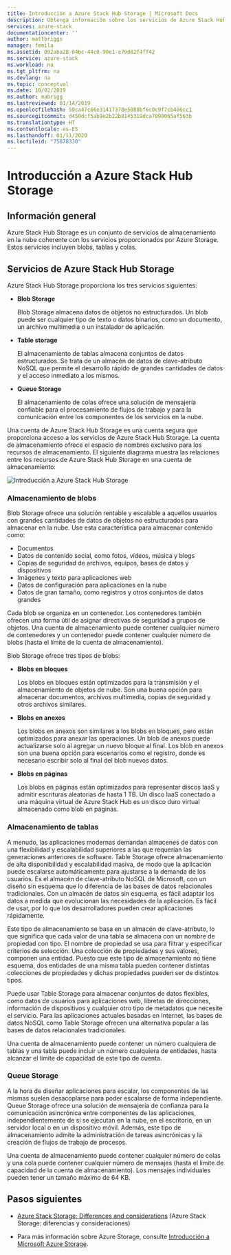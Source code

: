 ```yaml
---
title: Introducción a Azure Stack Hub Storage | Microsoft Docs
description: Obtenga información sobre los servicios de Azure Stack Hub Storage.
services: azure-stack
documentationcenter: ''
author: mattbriggs
manager: femila
ms.assetid: 092aba28-04bc-44c0-90e1-e79d82f4ff42
ms.service: azure-stack
ms.workload: na
ms.tgt_pltfrm: na
ms.devlang: na
ms.topic: conceptual
ms.date: 10/02/2019
ms.author: mabrigg
ms.lastreviewed: 01/14/2019
ms.openlocfilehash: 50ca47c66e31417378e5088bf6c0c9f7cb406cc1
ms.sourcegitcommit: d450dcf5ab9e2b22b8145319dca7098065af563b
ms.translationtype: HT
ms.contentlocale: es-ES
ms.lasthandoff: 01/11/2020
ms.locfileid: "75878330"
---
```

# <a name="introduction-to-azure-stack-hub-storage"></a>Introducción a Azure Stack Hub Storage

## <a name="overview"></a>Información general

Azure Stack Hub Storage es un conjunto de servicios de almacenamiento en la nube coherente con los servicios proporcionados por Azure Storage. Estos servicios incluyen blobs, tablas y colas.

## <a name="azure-stack-hub-storage-services"></a>Servicios de Azure Stack Hub Storage

Azure Stack Hub Storage proporciona los tres servicios siguientes:

- **Blob Storage**

    Blob Storage almacena datos de objetos no estructurados. Un blob puede ser cualquier tipo de texto o datos binarios, como un documento, un archivo multimedia o un instalador de aplicación.

- **Table storage**

    El almacenamiento de tablas almacena conjuntos de datos estructurados. Se trata de un almacén de datos de clave-atributo NoSQL que permite el desarrollo rápido de grandes cantidades de datos y el acceso inmediato a los mismos.

- **Queue Storage**

    El almacenamiento de colas ofrece una solución de mensajería confiable para el procesamiento de flujos de trabajo y para la comunicación entre los componentes de los servicios en la nube.

Una cuenta de Azure Stack Hub Storage es una cuenta segura que proporciona acceso a los servicios de Azure Stack Hub Storage. La cuenta de almacenamiento ofrece el espacio de nombres exclusivo para los recursos de almacenamiento. El siguiente diagrama muestra las relaciones entre los recursos de Azure Stack Hub Storage en una cuenta de almacenamiento:

![Introducción a Azure Stack Hub Storage](media/azure-stack-storage-overview/AzureStackStorageOverview.png)

### <a name="blob-storage"></a>Almacenamiento de blobs

Blob Storage ofrece una solución rentable y escalable a aquellos usuarios con grandes cantidades de datos de objetos no estructurados para almacenar en la nube. Use esta característica para almacenar contenido como:

- Documentos
- Datos de contenido social, como fotos, vídeos, música y blogs
- Copias de seguridad de archivos, equipos, bases de datos y dispositivos
- Imágenes y texto para aplicaciones web
- Datos de configuración para aplicaciones en la nube
- Datos de gran tamaño, como registros y otros conjuntos de datos grandes

Cada blob se organiza en un contenedor. Los contenedores también ofrecen una forma útil de asignar directivas de seguridad a grupos de objetos. Una cuenta de almacenamiento puede contener cualquier número de contenedores y un contenedor puede contener cualquier número de blobs (hasta el límite de la cuenta de almacenamiento).

Blob Storage ofrece tres tipos de blobs:

- **Blobs en bloques**

    Los blobs en bloques están optimizados para la transmisión y el almacenamiento de objetos de nube. Son una buena opción para almacenar documentos, archivos multimedia, copias de seguridad y otros archivos similares.

- **Blobs en anexos**

    Los blobs en anexos son similares a los blobs en bloques, pero están optimizados para anexar las operaciones. Un blob de anexos puede actualizarse solo al agregar un nuevo bloque al final. Los blob en anexos son una buena opción para escenarios como el registro, donde es necesario escribir solo al final del blob nuevos datos.

- **Blobs en páginas**

    Los blobs en páginas están optimizados para representar discos IaaS y admitir escrituras aleatorias de hasta 1 TB. Un disco IaaS conectado a una máquina virtual de Azure Stack Hub es un disco duro virtual almacenado como blob en páginas.

### <a name="table-storage"></a>Almacenamiento de tablas

A menudo, las aplicaciones modernas demandan almacenes de datos con una flexibilidad y escalabilidad superiores a las que requerían las generaciones anteriores de software. Table Storage ofrece almacenamiento de alta disponibilidad y escalabilidad masiva, de modo que la aplicación puede escalarse automáticamente para ajustarse a la demanda de los usuarios. Es el almacén de clave-atributo NoSQL de Microsoft, con un diseño sin esquema que lo diferencia de las bases de datos relacionales tradicionales. Con un almacén de datos sin esquema, es fácil adaptar los datos a medida que evolucionan las necesidades de la aplicación. Es fácil de usar, por lo que los desarrolladores pueden crear aplicaciones rápidamente.

Este tipo de almacenamiento se basa en un almacén de clave-atributo, lo que significa que cada valor de una tabla se almacena con un nombre de propiedad con tipo. El nombre de propiedad se usa para filtrar y especificar criterios de selección. Una colección de propiedades y sus valores, componen una entidad. Puesto que este tipo de almacenamiento no tiene esquema, dos entidades de una misma tabla pueden contener distintas colecciones de propiedades y dichas propiedades pueden ser de distintos tipos.

Puede usar Table Storage para almacenar conjuntos de datos flexibles, como datos de usuarios para aplicaciones web, libretas de direcciones, información de dispositivos y cualquier otro tipo de metadatos que necesite el servicio. Para las aplicaciones actuales basadas en Internet, las bases de datos NoSQL como Table Storage ofrecen una alternativa popular a las bases de datos relacionales tradicionales.

Una cuenta de almacenamiento puede contener un número cualquiera de tablas y una tabla puede incluir un número cualquiera de entidades, hasta alcanzar el límite de capacidad de este tipo de cuenta.

### <a name="queue-storage"></a>Queue Storage

A la hora de diseñar aplicaciones para escalar, los componentes de las mismas suelen desacoplarse para poder escalarse de forma independiente. Queue Storage ofrece una solución de mensajería de confianza para la comunicación asincrónica entre componentes de las aplicaciones, independientemente de si se ejecutan en la nube, en el escritorio, en un servidor local o en un dispositivo móvil. Además, este tipo de almacenamiento admite la administración de tareas asincrónicas y la creación de flujos de trabajo de procesos.

Una cuenta de almacenamiento puede contener cualquier número de colas y una cola puede contener cualquier número de mensajes (hasta el límite de capacidad de la cuenta de almacenamiento). Los mensajes individuales pueden tener un tamaño máximo de 64 KB.

## <a name="next-steps"></a>Pasos siguientes

- [Azure Stack Storage: Differences and considerations](azure-stack-acs-differences.md) (Azure Stack Storage: diferencias y consideraciones)

- Para más información sobre Azure Storage, consulte [Introducción a Microsoft Azure Storage](/azure/storage/common/storage-introduction).

